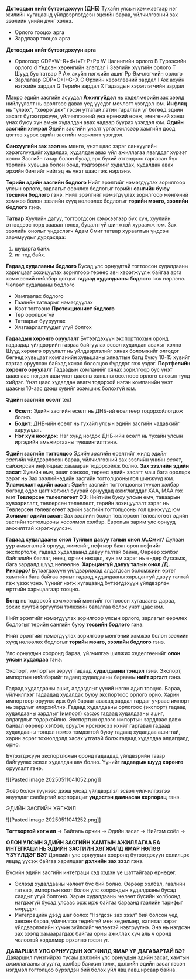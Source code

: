 
**Дотоодын нийт бүтээгдэхүүн (ДНБ)**
Тухайн улсын хэмжээгээр нэг жилийн хугацаанд үйлдвэрлэгдсэн эцсийн бараа, үйлчилгээний зах зээлийн үнийн дүнг хэлнэ.
- Орлого тооцох арга
- Зардлаар тооцох арга

**Дотоодын нийт бүтээгдэхүүн арга**

- Орлогоор
	GDP=W+R+d+i+T+P+Pp
	W Цалингийн орлого
	В Түрээсийн орлого
	d Үндсэн хөрөнгийн элэгдэл 
	i Зээлийн хүүгийн орлого
	Т Шууд бус татвар
	Р Аж ахуйн нэгжийн ашиг
	Рр Өмчлөгчийн орлого
- Зарлагаар
	GDP=C+I+G+X
	С Өрхийн хэрэглээний зардал
	I Аж ахуйн нэгжийн зардал 
	G Төрийн зардал
	Х Гадаадын хэрэглэгчийн зардал

Макро эдийн засгийн асуудал
**Ажилгүйдэл** нь хөдөлмөрийн зах зээлд нийлүүлэлт нь эрэлтээс давах үед үүсдэг мөчлөгт үзэгдэл юм.
**Инфляц** нь "үлээх", "хөөрөгдөх" гэсэн утгатай латин гаралтай үг бөгөөд эдийн засагт бүтээгдэхүүн, үйлчилгээний үнэ ерөнхий өсөж, мөнгөний ханш унах буюу хүн амын худалдан авах чадвар буурах үзэгдэл юм.
**Эдийн засгийн хямрал** Эдийн засгийн уналт үргэлжилсээр хамгийн доод цэгтээ хүрэх эдийн засгийн мөрчлөгт үзэгдэл.

**Санхүүгийн зах зээл** нь мөнгө, үнэт цаас зэрэг санхүүгийн хэрэгслүүдийг худалдах, худалдан авах үйл ажиллагаа явагддаг хүрээг хэлнэ
Засгийн газар болон бусад эрх бүхий этгээдээс гаргасан бүх төрлийн хувьцаа болон бонд, тэдгээрийг худалдах, худалдан авах эрхийн бичгийг нийтэд нь үнэт цаас гэж нэрлэнэ.

**Төрийн эдийн засгийн бодлого**
Нийт эрэлтийг нэмэгдүүлэх зорилгоор улсын орлого, зарлагыг өөрчлөх бодлогыг төрийн **сангийн буюу төсвийн бодлого** гэнэ.
Нийт эрэлтийг нэмэгдүүлэх зорилгоор мөнгөний хэмжээ болон зээлийн хүүд нөлөөлөх бодлогыг **төрийн мөнгө, зээлийн бодлого** гэнэ.

**Татвар**
Хуулийн дагуу, тогтоогдсон хэмжээгээр бүх хүн, хуулийн этгээдээс төрд заавал төлөх, буцалтгүй шинжтэй хураамж юм. Зах зээлийн онолыг үндэслэгч Адам Смит татвар хураалтын үндсэн зарчмуудыг дурдахдаа:
1. шударга байх.
2. ил тод байх.

**Гадаад худалааны бодлого**
Бусад улс орнуудтай тогтоосон худалдааны харилцааг зохицуулах зорилгоор төрөөс авч хэрэгжүүлж байгаа арга хэмжээний нийлбэр цогцыг **гадаад худалдааны бодлого** гэж нэрлэнэ.
Чөлөөт худалааны бодлого
- Хамгаалах бодлого
- Гаалийн татварыг нэмэгдүүлэх
- Квот тогтооно
**Протекционист бодлого**
- Төр оролцохгүй
- Татварыг бууруулах
- Хязгаарлалтуудыг үгүй болгох

**Гадаадын хөрөнгө оруулалт**
Бүтээгдэхүүн экспортлохын оронд гадаадад үйлдвэрийн газраа байгуулах эсвэл худалдан авахыг хэлнэ
Шууд хөрөнгө оруулалт нь үйлдвэрлэлийг хянах боломжийг олгодог бөгөөд хувьцаат компанийн хувьцааны хяналтын багц буюу 10-15 хувийг гартаа оруулсан байхад хянах бололцоо бүрддэг гэж үздэг.
**Портфелийн хөрөнгө оруулалт**
Гадаадын компанийг хянах зорилгоор бус үнэт цааснаас ногдол аши үнэт цаасны ханшны өсөлтөөс орлого олохын тулд хийдэг.
Үнэт цаас худалдан авагч тодорхой нэгэн компанийн үнэт цаасны 10-аас дээш хувийг эзэмшиж болохгүй юм.

**Эдийн засгийн өсөлт**
text
- **Өсөлт**: Эдийн засгийн өсөлт нь ДНБ-ий өсөлтөөр тодорхойлогдож болно.
- **Бодит**: ДНБ-ийн өсөлт нь тухайл улсын эдийн засгийн чадавхийг харуулдаг.
- **Нэг хүн ноогдох**: Нэг хүнд ногдох ДНБ-ийн өсөлт нь тухайн улсын иргэдийн амьжиргааны түвшингилтгэнэ.

**Эдийн засгийн тогтолцоо**
_Эдийн засгийн_ өсөлтийг жилд _эдийн засгийн_ үйлдвэрлэсэн бараа, үйлчилгээний зах зээлийн үнийн _өсөлт_, сайжирсан инфляциас хамааран тодорхойлж болно.
**Зах зээлийн эдийн засаг**: Хувийн өмч, ашиг хонжоо, төрөөс эдийн засагт маш бага оролцох зэрэг нь Зах зээлийнэдийн засгийн тогтолцооны гол шинжүүд юм.
**Уламжлалт эдийн засаг**: Эдийн засгийн тогтолцооны түүхэн хэлбэр бөгөөд одоо цагт хөгжил буурай орнуудад ажиглагддаг ХАА, МАА гэх мэт
**Төвлөрсөн төлөвлөгөөт ЭЗ**: Нийтийн буюу улсын өмч, таваарын хуваарилалт, төвлөрсөн төлөвлөлт, төрийн зохицуулалт зэрэг нь Төвлөрсөн төлөвлөгөөт эдийн засгийн тогтолцооны гол шинжүүд юм
**Холимог эдийн засаг**: Зах зээлийн болон төвлөрсөн төлөвлөгөөт эдийн засгийн тогтолцооны хосолмол хэлбэр. Европын зарим улс орнууд амжилттай хэрэгжүүлсэн.

**Гадаад худалдааны онол**
**Туйлын давуу талын онол /А.Смит/**
Дулаан уур амьсгалтай орнууд жимсийг, нефтиэр баян орон нефтийг экспортолж, гадаад худалдаанд давуу талтай байна, Өөрөөр хэлбэл байгалийн баялаг, нөөц, орчин нөхцөл, хүн ам зэрэг нь өндөр бүтээмж, бага зардалд шууд нөлөөлнө.
**Харьцангуй давуу талын онол /Д. Рикардо/**
Бүтээгдэхүүн үйлдвэрлэхэд алдагдсан боломжийн өртөг хамгийн бага байгаа орныг гадаад худалдааны харьцангуй давуу талтай гэж үзэж үзнэ. Үүнийг нэгж хугацаанд бүтээгдэхүүн үйлдвэрлэх өртгийн харьцаагаар тооцно.




**Бонд** нь тодорхой хэмжээний мөнгийг тогтоосон хугацааны дараа, зохих хүүтэй эргүүлэн төлөхийн баталгаа болох үнэт цаас юм.

Нийт эрэлтийг нэмэгдүүлэх зорилгоор улсын орлого, зарлагыг өөрчлөх бодлогыг төрийн сангийн буюу **төсвийн бодлого** гэнэ.

Нийт эрэлтийг нэмэгдүүлэх зорилгоор мөнгөний хэмжээ болон зээлийн хүүд нөлөөлөх бодлогыг **төрийн мөнгө, зээлийн бодлого** гэнэ.

Улс орнуудын хооронд бараа, үйлчилгээ шилжих хөдөлгөөнийг **олон улсын худалдаа** гэнэ.

Экспорт, импортын зөрүүг гадаад **худалдааны тэнцэл** гэнэ.
Экспорт, импортын нийлбэрийг гадаад худалдааны барааны **нийт эргэлт** гэнэ.

Гадаад худалдааны ашиг, алдагдлыг үүний нэгэн адил тооцно. Бараа, үйлчилгээг гадаадад худалдах буюу экспортоос орлого орно. Харин импортоор оруулж ирж буй барааг авахад зардал гардаг учраас импорт нь зардлыг илэрхийлнэ. Гадаад худалдааны орлогоос (экспорт) гадаад худалдааны зардлыг (импорт) хасаж гадаад худалдааны ашиг, алдагдлыг тодорхойлно. Экспортын орлого импортын зардлаас давж байвал өөрөөр хэлбэл, оруулж ирснээсээ ихийг гаргавал гадаад худалдааны тэнцэл нэмэх тэмдэгтэй буюу гадаад худалдаа ашигтай, харин эсрэг тохиолдолд хасах утгатай болж гадаад худалдаа алдагдалд орно.

Бүтээгдэхүүн экспортлохын оронд гадаадад үйлдвэрийн газар байгуулах эсвэл худалдан авч болно. Үүнийг **гадаадын шууд хөрөнгө** оруулалт гэнэ.

![[Pasted image 20250511041052.png]]

Хоёр болон түүнээс дээш улсад үйлдвэрлэл эсвэл үйлчилгээгээ явуулдаг салбартай корпорацыг **үндэстэн дамнасан корпорац** гэнэ.

ЭДИЙН ЗАСГИЙН ХӨГЖИЛ

![[Pasted image 20250511041252.png]]

**Тогтвортой хөгжил**
-> Байгаль орчин -> Эдийн засаг -> Нийгэм соёл ->

**ОЛОН УЛСЫН ЭДИЙН ЗАСГИЙН ХАМТЫН АЖИЛЛАГАА БА ИНТЕГРАЦИ НЬ ЭДИЙН ЗАСГИЙН ХӨГЖИЛД ЯМАР НӨЛӨӨ ҮЗҮҮЛДЭГ ВЭ?**
Дэлхийн улс орнуудын хооронд бүтээгдэхүүн солилцох явцад үүсэж байгаа харилцааг **дэлхийн зах зээл** гэнэ.

Бүсийн эдийн засгийн интеграци хэд хэдэн үе шаттайгаар өрнөдөг.
- Эхлээд худалдааны чөлөөт бүс бий болно. Өөрөөр хэлбэл, гаалийн татвар, импортын квот болон улс хоорондын худалдааны бусад саадыг үгүй болгоно. Харин худалдааны чөлөөт бүсийн холбоонд нэгдээгүй бусад улсаас орж ирж байгаа бараанд гаалийн тарифыг мөрддөг.
- Интеграцийн дээд шат болох “Нэгдсэн зах зээл” бий болсон үед зөвхөн бараа, үйлчилгээ төдийгүй мөн хөдөлмөр, капитал зэрэг үйлдвэрлэлийн хүчин зүйлсийг чөлөөтэй нэвтрүүлнэ. Энэ нь нэгдсэн зах зээлд хамаарагдаж байгаа орны ажиллах хүч аль ч оронд чөлөөтэй хөдөлмөр эрхэлнэ гэсэн үг.

**ДАЯАРШИЛ УЛС ОРНУУДЫН ХӨГЖИЛД ЯМАР ҮР ДАГАВАРТАЙ ВЭ?**
Даяаршил гүнзгийрэх тусам дэлхийн улс орнуудын эдийн засаг, хамтын ажиллагааны агуулга, хэлбэр баяжин тэлж, дэлхийн эдийн засаг гэсэн нэгдмэл тогтолцоо бүрэлдэн бий болох үйл явц лавширсаар байна.